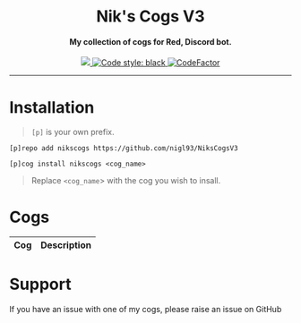 <h1 align="center">
  Nik's Cogs V3
  <br>
</h1>

<h4 align="center">My collection of cogs for Red, Discord bot.</h4>

<p align="center">
  <a href="https://github.com/Cog-Creators/Red-DiscordBot">
    <img src="https://img.shields.io/badge/Discord-Red%20Bot-red.svg">
  </a>
  <a href="https://github.com/psf/black">
    <img src="https://img.shields.io/badge/code%20style-black-000000.svg" alt="Code style: black">
  </a>
  <a href="https://www.codefactor.io/repository/github/nigl93/nikscogsv3">
    <img src="https://www.codefactor.io/repository/github/nigl93/nikscogsv3/badge" alt="CodeFactor">
  </a>
</p>

---
# Installation

>`[p]` is your own prefix.

`[p]repo add nikscogs https://github.com/nigl93/NiksCogsV3`    

`[p]cog install nikscogs <cog_name>`

>Replace `<cog_name`> with the cog you wish to insall.

# Cogs

| Cog | Description |
| --- | ----------- |

# Support
If you have an issue with one of my cogs, please raise an issue on GitHub
